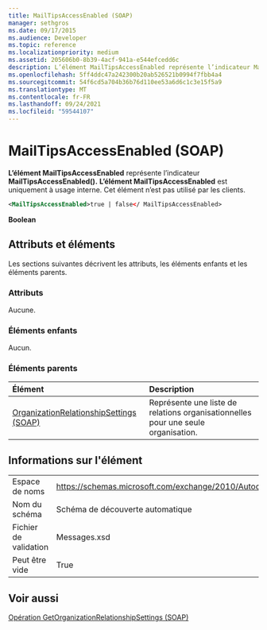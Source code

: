 ```yaml
---
title: MailTipsAccessEnabled (SOAP)
manager: sethgros
ms.date: 09/17/2015
ms.audience: Developer
ms.topic: reference
ms.localizationpriority: medium
ms.assetid: 205606b0-8b39-4acf-941a-e544efcedd6c
description: L’élément MailTipsAccessEnabled représente l’indicateur MailTipsAccessEnabled(). L’élément MailTipsAccessEnabled est uniquement à usage interne. Cet élément n’est pas utilisé par les clients.
ms.openlocfilehash: 5ff4ddc47a242300b20ab526521b0994f7fbb4a4
ms.sourcegitcommit: 54f6cd5a704b36b76d110ee53a6d6c1c3e15f5a9
ms.translationtype: MT
ms.contentlocale: fr-FR
ms.lasthandoff: 09/24/2021
ms.locfileid: "59544107"
---
```

# <a name="mailtipsaccessenabled-soap"></a>MailTipsAccessEnabled (SOAP)

**L’élément MailTipsAccessEnabled** représente l’indicateur **MailTipsAccessEnabled().** **L’élément MailTipsAccessEnabled** est uniquement à usage interne. Cet élément n’est pas utilisé par les clients. 
  
```XML
<MailTipsAccessEnabled>true | false</ MailTipsAccessEnabled>
```

 **Boolean**
## <a name="attributes-and-elements"></a>Attributs et éléments

Les sections suivantes décrivent les attributs, les éléments enfants et les éléments parents.
  
### <a name="attributes"></a>Attributs

Aucune.
  
### <a name="child-elements"></a>Éléments enfants

Aucun.
  
### <a name="parent-elements"></a>Éléments parents

|**Élément**|**Description**|
|:-----|:-----|
|[OrganizationRelationshipSettings (SOAP)](organizationrelationshipsettings-soap.md) <br/> |Représente une liste de relations organisationnelles pour une seule organisation.  <br/> |
   
## <a name="element-information"></a>Informations sur l'élément

|||
|:-----|:-----|
|Espace de noms  <br/> |https://schemas.microsoft.com/exchange/2010/Autodiscover  <br/> |
|Nom du schéma  <br/> |Schéma de découverte automatique  <br/> |
|Fichier de validation  <br/> |Messages.xsd  <br/> |
|Peut être vide  <br/> |True  <br/> |
   
## <a name="see-also"></a>Voir aussi



[Opération GetOrganizationRelationshipSettings (SOAP)](getorganizationrelationshipsettings-operation-soap.md)

